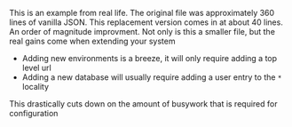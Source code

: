 This is an example from real life.  The original file was approximately 360 lines of vanilla JSON.  This replacement version comes in at about 40 lines.  An order of magnitude improvment.  Not only is this a smaller file, but the real gains come when extending your system

* Adding new environments is a breeze, it will only require adding a top level url
* Adding a new database will usually require adding a user entry to the `*` locality

This drastically cuts down on the amount of busywork that is required for configuration
